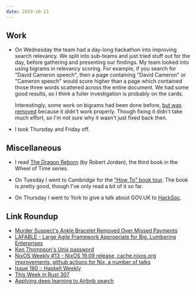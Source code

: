 ```yaml
---
date: 2019-10-13
---
```


## Work

- On Wednesday the team had a day-long hackathon into improving search
  relevancy.  We split into sub-teams and just tried stuff out for the
  day, before gathering and presenting our findings.  My team looked
  into using bigrams in relevancy scoring.  For example, if you search
  for "David Cameron speech", then a page containing "David Cameron"
  or "Cameron speech" would score higher than a page which contained
  those three words scattered across the entire document.  We had some
  good results, so I think a fuller investigation is probably on the
  cards.

  Interestingly, some work on bigrams had been done before, [but was
  removed][] because it didn't work properly.  Though fixing it didn't
  take much effort, so I'm not sure why it wasn't just fixed back
  then.

- I took Thursday and Friday off.

[but was removed]: https://github.com/alphagov/search-api/commit/806a68cb11f926c328bf360171c754ed6fca06ac

## Miscellaneous

- I read [The Dragon Reborn][] (by Robert Jordan), the third book in
  the Wheel of Time series.

- On Tuesday I went to Cambridge for the ["How To" book tour][].  The
  book is pretty good, though I've only read a bit of it so far.

- On Thursday I went to York to give a talk about GOV.UK to
  [HackSoc][].

[The Dragon Reborn]: https://en.wikipedia.org/wiki/The_Dragon_Reborn
["How To" book tour]: https://xkcd.com/how-to/
[HackSoc]: https://www.hacksoc.org/

## Link Roundup

- [Murder Suspect's Ankle Bracelet Removed Over Missed Payments](https://www.iheart.com/content/2019-10-04-murder-suspects-ankle-bracelet-removed-over-missed-payments/)
- [LAFABLE - Large Agile Framework Appropriate for Big, Lumbering Enterprises](http://lafable.com/)
- [Ken Thompson's Unix password](https://leahneukirchen.org/blog/archive/2019/10/ken-thompson-s-unix-password.html)
- [NixOS Weekly #13 - NixOS 19.09 release, cache.nixos.org improvements, github actions for Nix, a number of talks](https://weekly.nixos.org/2019/13-nixos-19-09-release-cache-nixos-org-improvements-github-actions-for-nix-a-number-of-talks.html)
- [Issue 180 :: Haskell Weekly](https://haskellweekly.news/issues/180.html)
- [This Week in Rust 307](https://this-week-in-rust.org/blog/2019/10/08/this-week-in-rust-307/)
- [Applying deep learning to Airbnb search](https://blog.acolyer.org/2019/10/09/applying-deep-learning-to-airbnb-search/)
